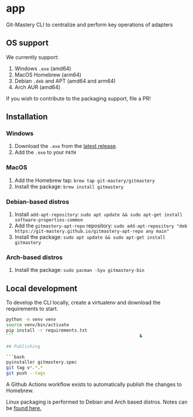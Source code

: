 # app

Git-Mastery CLI to centralize and perform key operations of adapters

## OS support

We currently support:

1. Windows `.exe` (amd64)
2. MacOS Homebrew  (arm64)
3. Debian `.deb` and APT (amd64 and arm64)
4. Arch AUR (amd64)

If you wish to contribute to the packaging support, file a PR!

## Installation

### Windows

1. Download the `.exe` from the [latest release](https://github.com/git-mastery/app/releases/latest).
2. Add the `.exe` to your `PATH`

### MacOS

1. Add the Homebrew tap: `brew tap git-mastery/gitmastery`
2. Install the package: `brew install gitmastery`

### Debian-based distros

1. Install `add-apt-repository`: `sudo apt update && sudo apt-get install software-properties-common`
2. Add the `gitmastery-apt-repo` repository: `sudo add-apt-repository "deb https://git-mastery.github.io/gitmastery-apt-repo any main"`
3. Install the package: `sudo apt update && sudo apt-get install gitmastery`

### Arch-based distros

1. Install the package: `sudo pacman -Syu gitmastery-bin`

## Local development

To develop the CLI locally, create a virtualenv and download the requirements to start.

```bash
python -m venv venv
source venv/bin/activate
pip install -r requirements.txt
```                                                &

## Publishing

```bash
pyinstaller gitmastery.spec
git tag v*.*.*
git push --tags
```                                                 

A Github Actions workflow exists to automatically publish the changes to Homebrew.

Linux packaging is performed to Debian and Arch based distros. Notes can be
[found here.](https://woojiahao.notion.site/linux-packaging-226f881eda0580d68bc8dc6f8e1d5d0d?source=copy_link)
